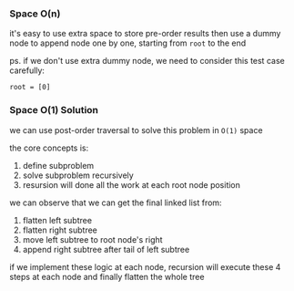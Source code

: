### Space O(n)

it's easy to use extra space to store pre-order results
then use a dummy node to append node one by one, starting from `root` to the end

ps. if we don't use extra dummy node, we need to consider this test case carefully:

```
root = [0]
```

### Space O(1) Solution

we can use post-order traversal to solve this problem in `O(1)` space

the core concepts is:

1. define subproblem
2. solve subproblem recursively
3. resursion will done all the work at each root node position

we can observe that we can get the final linked list from:

1. flatten left subtree
2. flatten right subtree
3. move left subtree to root node's right
4. append right subtree after tail of left subtree

if we implement these logic at each node, recursion will execute these 4 steps at each node and finally flatten the whole tree